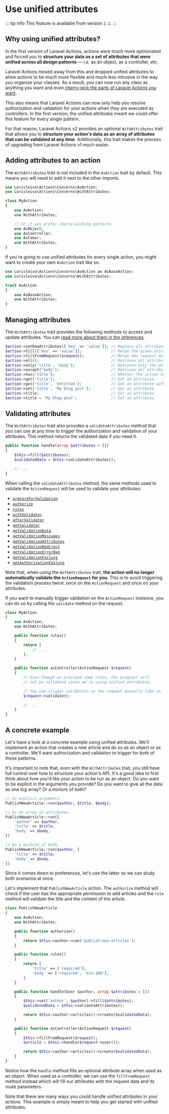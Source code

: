 # Use unified attributes

::: tip Info
This feature is available from version `2.1`.
:::

## Why using unified attributes?

In the first version of Laravel Actions, actions were much more opinionated and forced you to **structure your data as a set of attributes that were unified across all design patterns** — i.e. as an object, as a controller, etc.

Laravel Actions moved away from this and dropped unified attributes to allow actions to be much more flexible and much less intrusive in the way you organize your classes. As a result, you can now run any class as anything you want and even [cherry-pick the parts of Laravel Actions you want](./granular-traits).

This also means that Laravel Actions can now only help you resolve authorization and validation for your actions when they are executed as controllers. In the first version, the unified attributes meant we could offer this feature for every single pattern.

For that reason, Laravel Actions v2 provides an optional `WithAttributes` trait that allows you to **structure your action's data as an array of attributes that can be validated at any time**. Additionally, this trait makes the process of upgrading from Laravel Actions v1 much easier.

## Adding attributes to an action

The `WithAttributes` trait is not included in the `AsAction` trait by default. This means you will need to add it next to the other imports.

```php
use Lorisleiva\Actions\Concerns\AsAction;
use Lorisleiva\Actions\Concerns\WithAttributes;

class MyAction
{
    use AsAction;
    use WithAttributes;

    // Or if you prefer cherry-picking patterns.
    use AsObject;
    use AsController;
    use AsFaker;
    use WithAttributes;
}
```

If you're going to use unified attributes for every single action, you might want to create your own `AsAction` trait like so.

```php
use Lorisleiva\Actions\Concerns\AsAction as AsBaseAction;
use Lorisleiva\Actions\Concerns\WithAttributes;

trait AsAction
{
    use AsBaseAction;
    use WithAttributes;
}
```

## Managing attributes

The `WithAttributes` trait provides the following methods to access and update attributes. You can [read more about them in the references](./with-attributes.html#methods-provided).

```php
$action->setRawAttributes(['key' => 'value']); // Replace all attributes.
$action->fill(['key' => 'value']);             // Merge the given attributes with the existing attributes.
$action->fillFromRequest($request);            // Merge the request data and route parameters with the existing attributes.
$action->all();                                // Retrieve all attributes.
$action->only('title', 'body');                // Retrieve only the attributes provided.
$action->except('body');                       // Retrieve all attributes excepts the one provided.
$action->has('title');                         // Whether the action has the provided attribute.
$action->get('title');                         // Get an attribute.
$action->get('title', 'Untitled');             // Get an attribute with default value.
$action->set('title', 'My blog post');         // Set an attribute.
$action->title;                                // Get an attribute.
$action->title = 'My blog post';               // Set an attribute.
```

## Validating attributes

The `WithAttributes` trait also provides a `validateAttributes` method that you can use at any time to trigger the authorization and validation of your attributes. This method returns the validated data if you need it.

```php
public function handle(array $attributes = [])
{
    $this->fill($attributes);
    $validatedData = $this->validateAttributes();

    // ...
}
```

When calling the `validateAttributes` method, the same methods used to validate the `ActionRequest` will be used to validate your attributes:

- [`prepareForValidation`](./as-controller.html#prepareforvalidation)
- [`authorize`](./as-controller.html#authorize)
- [`rules`](./as-controller.html#rules)
- [`withValidator`](./as-controller.html#withvalidator)
- [`afterValidator`](./as-controller.html#aftervalidator)
- [`getValidator`](./as-controller.html#getvalidator)
- [`getValidationData`](./as-controller.html#getvalidationdata)
- [`getValidationMessages`](./as-controller.html#getvalidationmessages)
- [`getValidationAttributes`](./as-controller.html#getvalidationattributes)
- [`getValidationRedirect`](./as-controller.html#getvalidationredirect)
- [`getValidationErrorBag`](./as-controller.html#getvalidationerrorbag)
- [`getValidationFailure`](./as-controller.html#getvalidationfailure)
- [`getAuthorizationFailure`](./as-controller.html#getauthorizationfailure)

Note that, when using the `WithAttributes` trait, **the action will no longer automatically validate the `ActionRequest` for you**. This is to avoid triggering the validation process twice: once on the `ActionRequest` and once on your attributes.

If you want to manually trigger validation on the `ActionRequest` instance, you can do so by calling the `validate` method on the request.

```php
class MyAction
{
    use AsAction;
    use WithAttributes;

    public function rules()
    {
        return [
            // ...
        ];
    }

    public function asController(ActionRequest $request)
    {
        // Even though we provided some rules, the $request will 
        // not be validated since we're using unified attributed.

        // You can trigger validation on the request manually like so.
        $request->validate();

        // ...
    }
}
```

## A concrete example

Let's have a look at a concrete example using unified attributes. We'll implement an action that creates a new article and do so as an object or as a controller. We'll want authorization and validation to trigger for both of these patterns.

It's important to note that, even with the `WithAttributes` trait, you still have full control over how to structure your action's API. It's a good idea to first think about how you'd like your action to be run as an object. Do you want to be explicit in the arguments you provide? Do you want to give all the data as one big array? Or a mixture of both?

```php
// As explicit arguments.
PublishNewArticle::run($author, $title, $body);

// As an array of attributes.
PublishNewArticle::run([
    'author' => $author,
    'title' => $title,
    'body' => $body,
])

// As a mixture of both.
PublishNewArticle::run($author, [
    'title' => $title,
    'body' => $body,
])
```

Since it comes down to preferences, let's use the latter so we can study both scenarios at once.

Let's implement that `PublishNewArticle` action. The `authorize` method will check if the user has the appropriate permission to add articles and the `rule` method will validate the title and the content of the article.

```php
class PublishNewArticle
{
    use AsAction;
    use WithAttributes;

    public function authorize()
    {
        return $this->author->can('publish-new-articles');
    }

    public function rules()
    {
        return [
            'title' => ['required'],
            'body' => ['required', 'min:100'],
        ]
    }

    public function handle(User $author, array $attributes = [])
    {
        $this->set('author', $author)->fill($attributes);
        $validatedData = $this->validateAttributes();

        return $this->author->articles()->create($validatedData);
    }

    public function asController(ActionRequest $request)
    {
        $this->fillFromRequest($request);
        $article = $this->handle($request->user());

        return $this->author->articles()->create($validatedData);
    }
}
```

Notice how the `handle` method fills an optional attribute array when used as an object. When used as a controller, we can use the `fillFromRequest` method instead which will fill our attributes with the request data and its route parameters.

Note that there are many ways you could handle unified attributes in your actions. This example is simply meant to help you get started with unified attributes.
